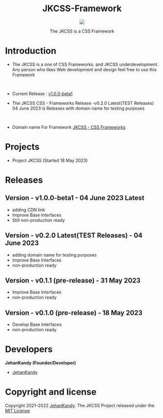 <h1 align="center"> JKCSS-Framework </h1>
<p align="center"><img src="https://avatars.githubusercontent.com/u/111488170?s=200&v=4"></p>

<p align="center">The JKCSS is a CSS Framework</p>

# Introduction

- The JKCSS is a one of CSS Frameworks. and JKCSS underdevelopment. Any person who likes Web development and design feel free to use this Framework
<br>

- Current Release : [v1.0.0-beta1]()

- The JKCSS CSS - Frameworks Release -v0.2.0 Latest(TEST Releases) 04 June 2023 is Releases with domain name for testing purposes 
<br>

- Domain name For Framework [JKCSS - CSS Frameworks](https://jkcss.github.io/JKCSS-Framework/site/content/docs/index.html)


# Projects

- Project JKCSS (Started 18 May 2023)

# Releases

## Version - v1.0.0-beta1 - 04 June 2023 Latest

- adding CDN link
- Improve Base Interfaces
- Still non-production ready


## Version - v0.2.0 Latest(TEST Releases) - 04 June 2023

- adding domain name for testing purposes 
- Improve Base Interfaces
- non-production ready

## Version - v0.1.1 (pre-release) - 31 May 2023

- Improve Base Interfaces
- non-production ready


## Version - v0.1.0 (pre-release) - 18 May 2023

- Develop Base Interfaces
- non-production ready

# Developers
 
 <b>JehanKandy (Founder/Developer)</b>
 
  - [JehanKandy](https://github.com/JehanKandy)


# Copyright and license

Copyright 2021–2022 [JehanKandy](https://github.com/JehanKandy). The JKCSS Project released under the [MIT License](https://github.com/JKCSS/JKCSS-Framework/blob/main/LICENSE)
